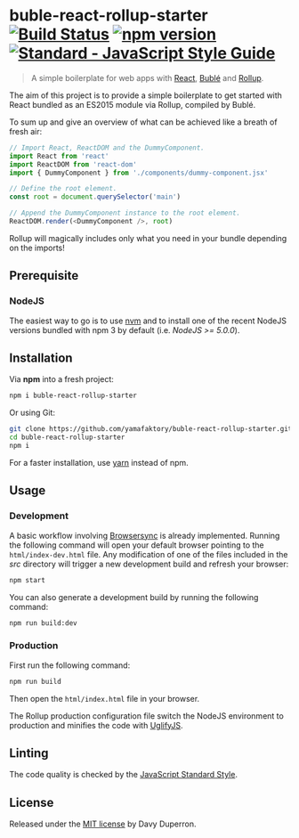 # buble-react-rollup-starter [![Build Status](https://travis-ci.org/yamafaktory/buble-react-rollup-starter.svg?branch=master)](https://travis-ci.org/yamafaktory/buble-react-rollup-starter) [![npm version](https://img.shields.io/npm/v/buble-react-rollup-starter.svg?style=flat)](https://www.npmjs.com/package/buble-react-rollup-starter) [![Standard - JavaScript Style Guide](https://img.shields.io/badge/code%20style-standard-brightgreen.svg)](http://standardjs.com/)

> A simple boilerplate for web apps with [React](https://facebook.github.io/react/), [Bublé](https://buble.surge.sh/guide/) and [Rollup](http://rollupjs.org/).

The aim of this project is to provide a simple boilerplate to get started with React bundled as an ES2015 module via Rollup, compiled by Bublé.

To sum up and give an overview of what can be achieved like a breath of fresh air:

```JavaScript
// Import React, ReactDOM and the DummyComponent.
import React from 'react'
import ReactDOM from 'react-dom'
import { DummyComponent } from './components/dummy-component.jsx'

// Define the root element.
const root = document.querySelector('main')

// Append the DummyComponent instance to the root element.
ReactDOM.render(<DummyComponent />, root)
```

Rollup will magically includes only what you need in your bundle depending on the imports!

## Prerequisite

### NodeJS

The easiest way to go is to use [nvm](https://github.com/creationix/nvm) and to install one of the recent NodeJS versions bundled with npm 3 by default (i.e. *NodeJS >= 5.0.0*).

## Installation

Via **npm** into a fresh project:

```sh
npm i buble-react-rollup-starter
```

Or using Git:

```sh
git clone https://github.com/yamafaktory/buble-react-rollup-starter.git
cd buble-react-rollup-starter
npm i
```

For a faster installation, use [yarn](https://yarnpkg.com/en/) instead of npm.

## Usage

### Development

A basic workflow involving [Browsersync](https://www.browsersync.io/) is already implemented. Running the following command will open your default browser pointing to the `html/index-dev.html` file. Any modification of one of the files included in the *src* directory will trigger a new development build and refresh your browser:

```bash
npm start
```

You can also generate a development build by running the following command:

```bash
npm run build:dev
```

### Production

First run the following command:

```bash
npm run build
```

Then open the `html/index.html` file in your browser.

The Rollup production configuration file switch the NodeJS environment to production and minifies the code with [UglifyJS](http://lisperator.net/uglifyjs/).

## Linting

The code quality is checked by the [JavaScript Standard Style](http://standardjs.com/).

## License

Released under the [MIT license](https://opensource.org/licenses/MIT) by Davy Duperron.
